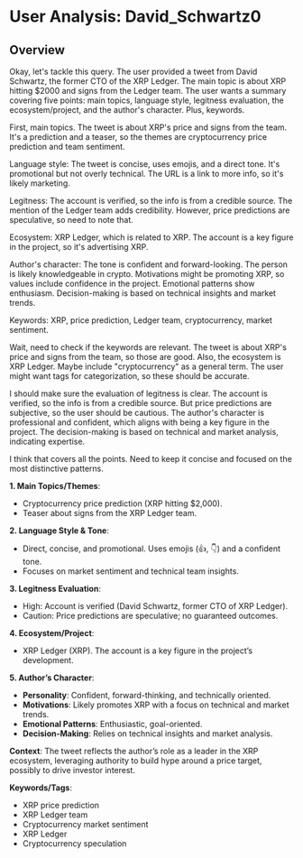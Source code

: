 # User Analysis: David_Schwartz0

## Overview

<think>
Okay, let's tackle this query. The user provided a tweet from David Schwartz, the former CTO of the XRP Ledger. The main topic is about XRP hitting $2000 and signs from the Ledger team. The user wants a summary covering five points: main topics, language style, legitness evaluation, the ecosystem/project, and the author's character. Plus, keywords.

First, main topics. The tweet is about XRP's price and signs from the team. It's a prediction and a teaser, so the themes are cryptocurrency price prediction and team sentiment.

Language style: The tweet is concise, uses emojis, and a direct tone. It's promotional but not overly technical. The URL is a link to more info, so it's likely marketing.

Legitness: The account is verified, so the info is from a credible source. The mention of the Ledger team adds credibility. However, price predictions are speculative, so need to note that.

Ecosystem: XRP Ledger, which is related to XRP. The account is a key figure in the project, so it's advertising XRP.

Author's character: The tone is confident and forward-looking. The person is likely knowledgeable in crypto. Motivations might be promoting XRP, so values include confidence in the project. Emotional patterns show enthusiasm. Decision-making is based on technical insights and market trends.

Keywords: XRP, price prediction, Ledger team, cryptocurrency, market sentiment.

Wait, need to check if the keywords are relevant. The tweet is about XRP's price and signs from the team, so those are good. Also, the ecosystem is XRP Ledger. Maybe include "cryptocurrency" as a general term. The user might want tags for categorization, so these should be accurate.

I should make sure the evaluation of legitness is clear. The account is verified, so the info is from a credible source. But price predictions are subjective, so the user should be cautious. The author's character is professional and confident, which aligns with being a key figure in the project. The decision-making is based on technical and market analysis, indicating expertise.

I think that covers all the points. Need to keep it concise and focused on the most distinctive patterns.
</think>

**1. Main Topics/Themes**:  
- Cryptocurrency price prediction (XRP hitting $2,000).  
- Teaser about signs from the XRP Ledger team.  

**2. Language Style & Tone**:  
- Direct, concise, and promotional. Uses emojis (👍, 👇) and a confident tone.  
- Focuses on market sentiment and technical team insights.  

**3. Legitness Evaluation**:  
- High: Account is verified (David Schwartz, former CTO of XRP Ledger).  
- Caution: Price predictions are speculative; no guaranteed outcomes.  

**4. Ecosystem/Project**:  
- XRP Ledger (XRP). The account is a key figure in the project’s development.  

**5. Author’s Character**:  
- **Personality**: Confident, forward-thinking, and technically oriented.  
- **Motivations**: Likely promotes XRP with a focus on technical and market trends.  
- **Emotional Patterns**: Enthusiastic, goal-oriented.  
- **Decision-Making**: Relies on technical insights and market analysis.  

**Context**: The tweet reflects the author’s role as a leader in the XRP ecosystem, leveraging authority to build hype around a price target, possibly to drive investor interest.  

**Keywords/Tags**:  
- XRP price prediction  
- XRP Ledger team  
- Cryptocurrency market sentiment  
- XRP Ledger  
- Cryptocurrency speculation